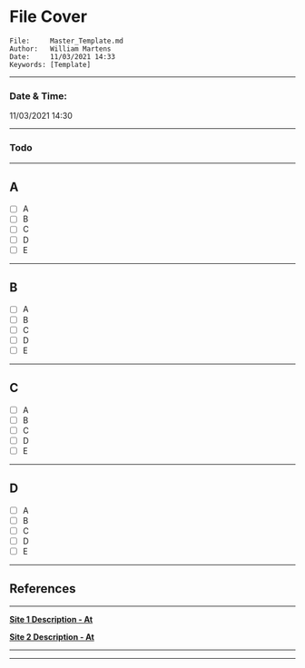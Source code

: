 # File Cover 

```
File:     Master_Template.md
Author:   William Martens
Date:     11/03/2021 14:33
Keywords: [Template]
```

-----------
### Date & Time:
11/03/2021 14:30

-----------

### Todo



-----------

## A
- [ ] A
- [ ] B
- [ ] C
- [ ] D
- [ ] E

-----------

## B
- [ ] A
- [ ] B
- [ ] C
- [ ] D
- [ ] E

-----------

## C
- [ ] A
- [ ] B
- [ ] C
- [ ] D
- [ ] E

-----------

## D
- [ ] A
- [ ] B
- [ ] C
- [ ] D
- [ ] E

-----------



## References

-----------

**[Site 1 Description - At ](https://SITE1.Domain)**


**[Site 2 Description - At ](https://SITE2.Domain)**


-----------


-----------
